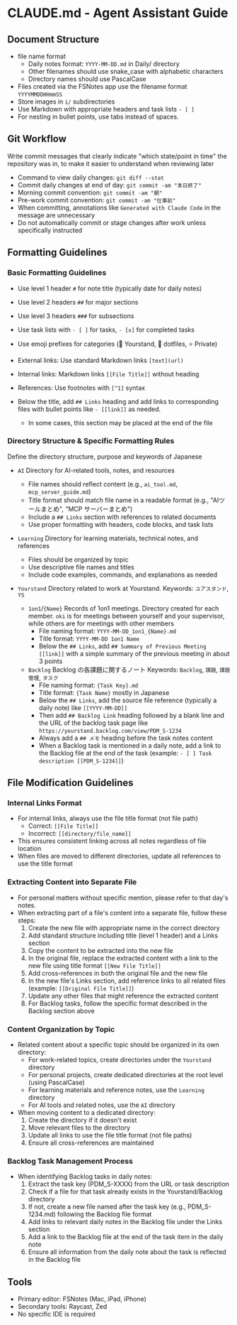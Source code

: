# CLAUDE.md - Agent Assistant Guide

## Document Structure

- file name format
  - Daily notes format: `YYYY-MM-DD.md` in Daily/ directory
  - Other filenames should use snake_case with alphabetic characters
  - Directory names should use PascalCase
- Files created via the FSNotes app use the filename format `YYYYMMDDHHmmSS`
- Store images in `i/` subdirectories
- Use Markdown with appropriate headers and task lists `- [ ]`
- For nesting in bullet points, use tabs instead of spaces.

## Git Workflow

Write commit messages that clearly indicate "which state/point in time" the repository was in, to make it easier to understand when reviewing later

- Command to view daily changes: `git diff --stat`
- Commit daily changes at end of day: `git commit -am "本日終了"`
- Morning commit convention: `git commit -am "朝"`
- Pre-work commit convention: `git commit -am "仕事前"`
- When committing, annotations like `Generated with Claude Code` in the message are unnecessary
- Do not automatically commit or stage changes after work unless specifically instructed

## Formatting Guidelines

### Basic Formatting Guidelines

- Use level 1 header `#` for note title (typically date for daily notes)
- Use level 2 headers `##` for major sections
- Use level 3 headers `###` for subsections
- Use task lists with `- [ ]` for tasks, `- [x]` for completed tasks
- Use emoji prefixes for categories (🔵 Yourstand, 🔴 dotfiles, ⭐️ Private)
- External links: Use standard Markdown links `[text](url)`
- Internal links: Markdown links `[[File Title]]` without heading
- References: Use footnotes with `[^1]` syntax

- Below the title, add `## Links` heading and add links to corresponding files with bullet points like `- [[link]]` as needed.
  - In some cases, this section may be placed at the end of the file

### Directory Structure & Specific Formatting Rules

Define the directory structure, purpose and keywords of Japanese

- `AI` Directory for AI-related tools, notes, and resources

  - File names should reflect content (e.g., `ai_tool.md`, `mcp_server_guide.md`)
  - Title format should match file name in a readable format (e.g., "AIツールまとめ", "MCP サーバーまとめ")
  - Include a `## Links` section with references to related documents
  - Use proper formatting with headers, code blocks, and task lists

- `Learning` Directory for learning materials, technical notes, and references

  - Files should be organized by topic
  - Use descriptive file names and titles
  - Include code examples, commands, and explanations as needed

- `Yourstand` Directory related to work at Yourstand. Keywords: `ユアスタンド`, `YS`
  - `1on1`/`{Name}` Records of 1on1 meetings. Directory created for each member. `oki` is for meetings between yourself and your supervisor, while others are for meetings with other members
    - File naming format: `YYYY-MM-DD_1on1_{Name}.md`
    - Title format: `YYYY-MM-DD 1on1 Name`
    - Below the `## Links`, add `## Summary of Previous Meeting [[link]]` with a simple summary of the previous meeting in about 3 points
  - `Backlog` Backlog の各課題に関するノート Keywords: `Backlog`, `課題`, `課題管理`, `タスク`
    - File naming format: `{Task Key}.md`
    - Title format: `{Task Name}` mostly in Japanese
    - Below the `## Links`, add the source file reference (typically a daily note) like `[[YYYY-MM-DD]]`
    - Then add `## Backlog Link` heading followed by a blank line and the URL of the backlog task page like `https://yourstand.backlog.com/view/PDM_S-1234`
    - Always add a `## メモ` heading before the task notes content
    - When a Backlog task is mentioned in a daily note, add a link to the Backlog file at the end of the task (example: `- [ ] Task description [[PDM_S-1234]]`)

## File Modification Guidelines

### Internal Links Format

- For internal links, always use the file title format (not file path)
  - Correct: `[[File Title]]`
  - Incorrect: `[[directory/file_name]]`
- This ensures consistent linking across all notes regardless of file location
- When files are moved to different directories, update all references to use the title format

### Extracting Content into Separate File

- For personal matters without specific mention, please refer to that day's notes.
- When extracting part of a file's content into a separate file, follow these steps:
  1. Create the new file with appropriate name in the correct directory
  2. Add standard structure including title (level 1 header) and a Links section
  3. Copy the content to be extracted into the new file
  4. In the original file, replace the extracted content with a link to the new file using title format `[[New File Title]]`
  5. Add cross-references in both the original file and the new file
  6. In the new file's Links section, add reference links to all related files (example: `[[Original File Title]]`)
  7. Update any other files that might reference the extracted content
  8. For Backlog tasks, follow the specific format described in the Backlog section above

### Content Organization by Topic

- Related content about a specific topic should be organized in its own directory:
  - For work-related topics, create directories under the `Yourstand` directory
  - For personal projects, create dedicated directories at the root level (using PascalCase)
  - For learning materials and reference notes, use the `Learning` directory
  - For AI tools and related notes, use the `AI` directory
- When moving content to a dedicated directory:
  1. Create the directory if it doesn't exist
  2. Move relevant files to the directory
  3. Update all links to use the file title format (not file paths)
  4. Ensure all cross-references are maintained

### Backlog Task Management Process

- When identifying Backlog tasks in daily notes:
  1. Extract the task key (PDM_S-XXXX) from the URL or task description
  2. Check if a file for that task already exists in the Yourstand/Backlog directory
  3. If not, create a new file named after the task key (e.g., PDM_S-1234.md) following the Backlog file format
  4. Add links to relevant daily notes in the Backlog file under the Links section
  5. Add a link to the Backlog file at the end of the task item in the daily note
  6. Ensure all information from the daily note about the task is reflected in the Backlog file

## Tools

- Primary editor: FSNotes (Mac, iPad, iPhone)
- Secondary tools: Raycast, Zed
- No specific IDE is required
